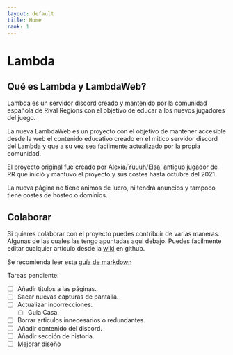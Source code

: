 ```yaml
---
layout: default
title: Home
rank: 1
---
```

# Lambda

## Qué es Lambda y LambdaWeb?

Lambda es un servidor discord creado y mantenido por la comunidad española de Rival Regions con el objetivo de educar a los nuevos jugadores del juego.

La nueva LambdaWeb es un proyecto con el objetivo de mantener accesible desde la web el contenido educativo creado en el mitico servidor discord del Lambda y que a su vez sea facilmente actualizado por la propia comunidad.

El proyecto original fue creado por Alexia/Yuuuh/Elsa, antiguo jugador de RR que inició y mantuvo el proyecto y sus costes hasta octubre del 2021. 

La nueva página no tiene animos de lucro, ni tendrá anuncios y tampoco tiene costes de hosteo o dominios.

## Colaborar

Si quieres colaborar con el proyecto puedes contribuir de varias maneras. Algunas de las cuales las tengo apuntadas aqui debajo. Puedes facilmente editar cualquier articulo desde la [wiki](https://github.com/pbl0/lambda-rr/wiki) en github.

Se recomienda leer esta [guía de markdown](https://docs.github.com/es/github/writing-on-github/getting-started-with-writing-and-formatting-on-github/basic-writing-and-formatting-syntax) 

Tareas pendiente:
- [ ] Añadir titulos a las páginas.
- [ ] Sacar nuevas capturas de pantalla.
- [ ] Actualizar incorrecciones.
    - [ ] Guia Casa.
- [ ] Borrar articulos innecesarios o redundantes.
- [ ] Añadir contenido del discord.
- [ ] Añadir sección de historia.
- [ ] Mejorar diseño
